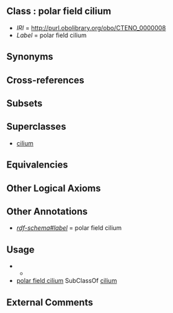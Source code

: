 
## Class : polar field cilium

 * *IRI* = http://purl.obolibrary.org/obo/CTENO_0000008
 * *Label* = polar field cilium

## Synonyms


## Cross-references


## Subsets


## Superclasses

 * [cilium](../../GO/29/GO_0005929.md)

## Equivalencies


## Other Logical Axioms


## Other Annotations

 * *[rdf-schema#label](../../el/rdf-schema#label.md)* = polar field cilium

## Usage

 * -
 * [polar field cilium](../../CTENO/08/CTENO_0000008.md) SubClassOf [cilium](../../GO/29/GO_0005929.md)

## External Comments

